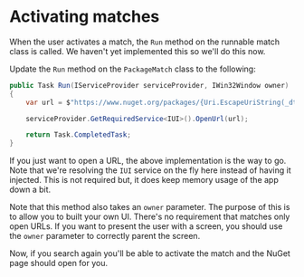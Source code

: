 # Activating matches

When the user activates a match, the `Run` method on the runnable match class is called. We haven't yet implemented this so we'll do this now.

Update the `Run` method on the `PackageMatch` class to the following:

```cs
public Task Run(IServiceProvider serviceProvider, IWin32Window owner)
{
    var url = $"https://www.nuget.org/packages/{Uri.EscapeUriString(_dto.PackageId)}";

    serviceProvider.GetRequiredService<IUI>().OpenUrl(url);

    return Task.CompletedTask;
}
```

If you just want to open a URL, the above implementation is the way to go. Note that we're resolving the `IUI` service on the fly here instead of having it injected. This is not required but, it does keep memory usage of the app down a bit.

Note that this method also takes an `owner` parameter. The purpose of this is to allow you to built your own UI. There's no requirement that matches only open URLs. If you want to present the user with a screen, you should use the `owner` parameter to correctly parent the screen.

Now, if you search again you'll be able to activate the match and the NuGet page should open for you.
